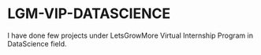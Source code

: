 # LGM-VIP-DATASCIENCE
I have done few projects under LetsGrowMore Virtual Internship Program in DataScience field.
